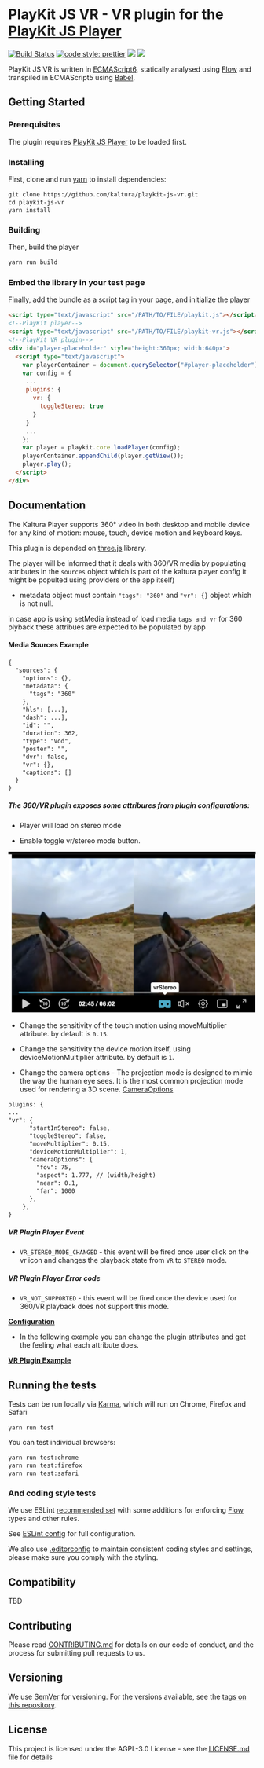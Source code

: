 # PlayKit JS VR - VR plugin for the [PlayKit JS Player]

[![Build Status](https://travis-ci.org/kaltura/playkit-js-vr.svg?branch=master)](https://travis-ci.org/kaltura/playkit-js-vr)
[![code style: prettier](https://img.shields.io/badge/code_style-prettier-ff69b4.svg?style=flat-square)](https://github.com/prettier/prettier)
[![](https://img.shields.io/npm/v/@playkit-js/playkit-js-vr/latest.svg)](https://www.npmjs.com/package/@playkit-js/playkit-js-vr)
[![](https://img.shields.io/npm/v/@playkit-js/playkit-js-vr/canary.svg)](https://www.npmjs.com/package/@playkit-js/playkit-js-vr/v/canary)

PlayKit JS VR is written in [ECMAScript6], statically analysed using [Flow] and transpiled in ECMAScript5 using [Babel].

[flow]: https://flow.org/
[ecmascript6]: https://github.com/ericdouglas/ES6-Learning#articles--tutorials
[babel]: https://babeljs.io

## Getting Started

### Prerequisites

The plugin requires [PlayKit JS Player] to be loaded first.

[playkit js player]: https://github.com/kaltura/playkit-js

### Installing

First, clone and run [yarn] to install dependencies:

[yarn]: https://yarnpkg.com/lang/en/

```
git clone https://github.com/kaltura/playkit-js-vr.git
cd playkit-js-vr
yarn install
```

### Building

Then, build the player

```javascript
yarn run build
```

### Embed the library in your test page

Finally, add the bundle as a script tag in your page, and initialize the player

```html
<script type="text/javascript" src="/PATH/TO/FILE/playkit.js"></script>
<!--PlayKit player-->
<script type="text/javascript" src="/PATH/TO/FILE/playkit-vr.js"></script>
<!--PlayKit VR plugin-->
<div id="player-placeholder" style="height:360px; width:640px">
  <script type="text/javascript">
    var playerContainer = document.querySelector("#player-placeholder");
    var config = {
     ...
     plugins: {
       vr: {
         toggleStereo: true
       }
     }
     ...
    };
    var player = playkit.core.loadPlayer(config);
    playerContainer.appendChild(player.getView());
    player.play();
  </script>
</div>
```

## Documentation

The Kaltura Player supports 360° video in both desktop and mobile device for any kind of motion: mouse, touch, device motion and keyboard keys.

This plugin is depended on [three.js](https://github.com/mrdoob/three.js) library.

The player will be informed that it deals with 360/VR media by populating attributes in the `sources` object which is part of the kaltura player config 
it might be populted using providers or the app itself) 

* metadata object must contain `"tags": "360"` and `"vr": {}` object which is not null.

in case app is using setMedia instead of load media `tags and vr` for 360 plyback these attribues are expected to be populated by app

#### Media Sources Example 

```
{
  "sources": {
    "options": {},
    "metadata": {
      "tags": "360"
    },
    "hls": [...],
    "dash": ...],
    "id": "",
    "duration": 362,
    "type": "Vod",
    "poster": "",
    "dvr": false,
    "vr": {},
    "captions": []
  }
}
```


##### The 360/VR plugin exposes some attribures from plugin configurations:

* Player will load on stereo mode 

* Enable toggle vr/stereo mode button.

![example](./images/vrStereo.png)

* Change the sensitivity of the touch motion using moveMultiplier attribute.
by default is ```0.15```. 

* Change the sensitivity the device motion itself, using deviceMotionMultiplier attribute.
by default is ```1```. 

* Change the camera options - The projection mode is designed to mimic the way the human eye sees. 
It is the most common projection mode used for rendering a 3D scene.
[CameraOptions](https://threejs.org/docs/#api/en/cameras/PerspectiveCamera)

```
plugins: {
...
"vr": { 
      "startInStereo": false,     
      "toggleStereo": false,     
      "moveMultiplier": 0.15,
      "deviceMotionMultiplier": 1,
      "cameraOptions": {
        "fov": 75,
        "aspect": 1.777, // (width/height)
        "near": 0.1,
        "far": 1000
      },
    },
}    
```    

##### VR Plugin Player Event
* `VR_STEREO_MODE_CHANGED` - this event will be fired once user click on the vr icon and changes the playback state from `VR` to `STEREO` mode.

##### VR Plugin Player Error code
* `VR_NOT_SUPPORTED` - this event will be fired once the device used for 360/VR playback does not support this mode.


**[Configuration](docs/configuration.md)**

* In the following example you can change the plugin attributes and get the feeling what each attribute does.

**[VR Plugin Example](https://codepen.io/giladna/pen/abYgjxY)**

## Running the tests

Tests can be run locally via [Karma], which will run on Chrome, Firefox and Safari

[karma]: https://karma-runner.github.io/1.0/index.html

```
yarn run test
```

You can test individual browsers:

```
yarn run test:chrome
yarn run test:firefox
yarn run test:safari
```

### And coding style tests

We use ESLint [recommended set](http://eslint.org/docs/rules/) with some additions for enforcing [Flow] types and other rules.

See [ESLint config](.eslintrc.json) for full configuration.

We also use [.editorconfig](.editorconfig) to maintain consistent coding styles and settings, please make sure you comply with the styling.

## Compatibility

TBD

## Contributing

Please read [CONTRIBUTING.md](https://gist.github.com/PurpleBooth/b24679402957c63ec426) for details on our code of conduct, and the process for submitting pull requests to us.

## Versioning

We use [SemVer](http://semver.org/) for versioning. For the versions available, see the [tags on this repository](https://github.com/kaltura/playkit-js-vr/tags).

## License

This project is licensed under the AGPL-3.0 License - see the [LICENSE.md](LICENSE.md) file for details
